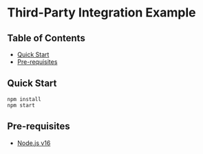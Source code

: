 # Third-Party Integration Example

## Table of Contents

- [Quick Start](#quick-start)
- [Pre-requisites](#pre-requisite)

## Quick Start

```
npm install
npm start
```

## Pre-requisites

- [Node.js v16](https://nodejs.org/en/)
